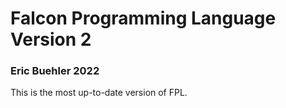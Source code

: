# Falcon Programming Language Version 2
### Eric Buehler 2022 ###

This is the most up-to-date version of FPL.
